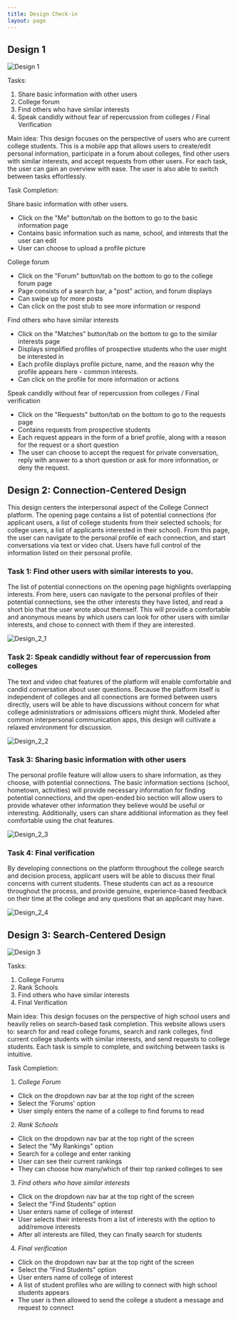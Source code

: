 ```yaml
---
title: Design Check-in
layout: page
---
```


## Design 1
![Design 1](/img/sketch_wei.png)

Tasks:
1.  Share basic information with other users
2.  College forum
3.  Find others who have similar interests
4.  Speak candidly without fear of repercussion from colleges /  Final Verification

Main idea:
This design focuses on the perspective of users who are current college students.  This is a mobile app that allows users to create/edit personal information, participate in a forum about colleges, find other users with similar interests, and accept requests from other users.  For each task, the user can gain an overview with ease.  The user is also able to switch between tasks effortlessly.

Task Completion:

Share basic information with other users.
  *  Click on the "Me" button/tab on the bottom to go to the basic information page
  *  Contains basic information such as name, school, and interests that the user can edit
  *  User can choose to upload a profile picture

College forum
  *  Click on the "Forum" button/tab on the bottom to go to the college forum page
  *  Page consists of a search bar, a "post" action, and forum displays 
  *  Can swipe up for more posts
  *  Can click on the post stub to see more information or respond

Find others who have similar interests
  *  Click on the "Matches" button/tab on the bottom to go to the similar interests page
  *  Displays simplified profiles of prospective students who the user might be interested in
  *  Each profile displays profile picture, name, and the reason why the profile appears here - common interests.
  *  Can click on the profile for more information or actions

Speak candidly without fear of repercussion from colleges / Final verification
  *  Click on the "Requests" button/tab on the bottom to go to the requests page
  *  Contains requests from prospective students
  *  Each request appears in the form of a brief profile, along with a reason for the request or a short question
  *  The user can choose to accept the request for private conversation, reply with answer to a short question or ask for more information, or deny the request. 


## Design 2: Connection-Centered Design

This design centers the interpersonal aspect of the College Connect platform.  The opening page contains a list of potential connections (for applicant users, a list of college students from their selected schools; for college users, a list of applicants interested in their school).  From this page, the user can navigate to the personal profile of each connection, and start conversations via text or video chat.  Users have full control of the information listed on their personal profile.

### Task 1: Find other users with similar interests to you.

The list of potential connections on the opening page highlights overlapping interests.  From here, users can navigate to the personal profiles of their potential connections, see the other interests they have listed, and read a short bio that the user wrote about themself.  This will provide a comfortable and anonymous means by which users can look for other users with similar interests, and chose to connect with them if they are interested.

![Design_2_1](/img/dm_t1.png)

### Task 2: Speak candidly without fear of repercussion from colleges

The text and video chat features of the platform will enable comfortable and candid conversation about user questions.  Because the platform itself is independent of colleges and all connections are formed between users directly, users will be able to have discussions without concern for what college administratiors or admissions officers might think.  Modeled after common interpersonal communication apps, this design will cultivate a relaxed environment for discussion.

![Design_2_2](/img/dm_t2.png)

### Task 3: Sharing basic information with other users

The personal profile feature will allow users to share information, as they choose, with potential connections.  The basic information sections (school, hometown, activities) will provide necessary information for finding potential connections, and the open-ended bio section will allow users to provide whatever other information they believe would be useful or interesting.  Additionally, users can share additional information as they feel comfortable using the chat features.

![Design_2_3](/img/dm_t3.png)

### Task 4: Final verification

By developing connections on the platform throughout the college search and decision process, applicant users will be able to discuss their final concerns with current students.  These students can act as a resource throughout the process, and provide genuine, experience-based feedback on their time at the college and any questions that an applicant may have.

![Design_2_4](/img/dm_t4.png)


## Design 3: Search-Centered Design
![Design 3](/img/dm_t5.png)

Tasks:
1.  College Forums
2.  Rank Schools
3.  Find others who have similar interests
4.  Final Verification

Main idea:
This design focuses on the perspective of high school users and heavily relies on search-based task completion. This website allows users to: search for and read college forums, search and rank colleges, find current college students with similar interests, and send requests to college students. Each task is simple to complete, and switching between tasks is intuitive.

Task Completion:
1. _College Forum_
  *  Click on the dropdown nav bar at the top right of the screen
  *  Select the 'Forums' option
  *  User simply enters the name of a college to find forums to read

2. _Rank Schools_
  *  Click on the dropdown nav bar at the top right of the screen
  *  Select the "My Rankings" option
  *  Search for a college and enter ranking 
  *  User can see their current rankings
  *  They can choose how many/which of their top ranked colleges to see

3.  _Find others who have similar interests_
  *  Click on the dropdown nav bar at the top right of the screen
  *  Select the "Find Students" option
  *  User enters name of college of interest
  *  User selects their interests from a list of interests with the option to add/remove interests
  *  After all interests are filled, they can finally search for students

4. _Final verification_
  *  Click on the dropdown nav bar at the top right of the screen
  *  Select the "Find Students" option
  *  User enters name of college of interest
  *  A list of student profiles who are willing to connect with high school students appears
  *  The user is then allowed to send the college a student a message and request to connect
